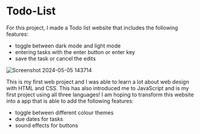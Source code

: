# Todo-List

For this project, I made a Todo list website that includes the following features:
- toggle between dark mode and light mode
- entering tasks with the enter button or enter key
- save the task or cancel the edits

![Screenshot 2024-05-05 143714](https://github.com/mellli1231/Todo/assets/153961300/6ee87f78-f47e-4554-a29a-37c385753b4b)

This is my first web project and I was able to learn a lot about web design with HTML and CSS. This has also introduced me to JavaScript and is my first project using all three languages! 
I am hoping to transform this website into a app that is able to add the following features:
- toggle between different colour themes
- due dates for tasks
- sound effects for buttons
